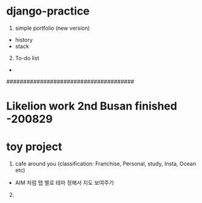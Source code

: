 # django-practice

1. simple portfolio (new version)
- history
- stack

2. To-do list
-

######################################

# Likelion work 2nd Busan finished -200829

# toy project
1. cafe around you (classification: Franchise, Personal, study, Insta, Ocean etc)
- AIM 처럼 탭 별로 테마 정해서 지도 보여주기

2. 
